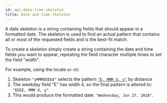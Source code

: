 ```yaml
---
id: api-date-time-skeleton
title: Date and time skeleton
---
```


A date skeleton is a string containing fields that should appear in a formatted date. The skeleton is used to find an actual pattern that contains all or most of the requested fields and is the best-fit match.

To create a skeleton simply create a string containing the date and time fields you want to appear, repeating the field character multiple times to set the field "width".

For example, using the locale `en-US`:

  1. Skeleton `"yMMMEEEEd"` selects the pattern [`"E, MMM d, y"`](https://github.com/unicode-cldr/cldr-dates-modern/blob/32.0.0/main/en/ca-gregorian.json#L382) by distance
  2. The weekday field "E" has width 4, so the final pattern is altered to: `"EEEE, MMM d, y"`
  3. This would produce the formatted date: `"Wednesday, Jun 27, 2018"`.
